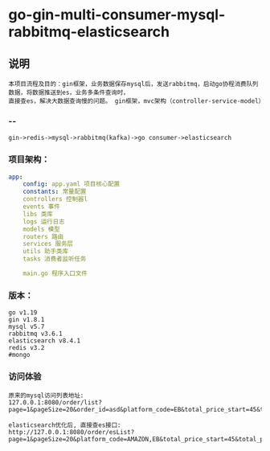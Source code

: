 # go-gin-multi-consumer-mysql-rabbitmq-elasticsearch  

## 说明
```text script
本项目流程及目的：gin框架，业务数据保存mysql后，发送rabbitmq，启动go协程消费队列数据，将数据推送到es，业务多条件查询时，
直接查es，解决大数据查询慢的问题。 gin框架，mvc架构（controller-service-model）
```

### -- 
 ```shell script
gin->redis->mysql->rabbitmq(kafka)->go consumer->elasticsearch
```

### 项目架构：  
```yaml script
app:
    config: app.yaml 项目核心配置
    constants: 常量配置
    controllers 控制器l
    events 事件
    libs 类库
    logs 运行日志
    models 模型
    routers 路由
    services 服务层
    utils 助手类库 
    tasks 消费者监听任务 

    main.go 程序入口文件
```

### 版本：
```shell script
go v1.19
gin v1.8.1
mysql v5.7
rabbitmq v3.6.1
elasticsearch v8.4.1
redis v3.2
#mongo 
```

### 访问体验
```shell script
原来的mysql访问列表地址: 
127.0.0.1:8080/order/list?page=1&pageSize=20&order_id=asd&platform_code=EB&total_price_start=45&total_price_end=50  

elasticsearch优化后, 直接查es接口: 
http://127.0.0.1:8080/order/esList?page=1&pageSize=20&platform_code=AMAZON,EB&total_price_start=45&total_price_end=50

```